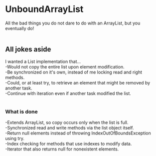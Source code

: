 # UnboundArrayList
All the bad things you do not dare to do with an ArrayList, but you eventually do!<br>
<br>
## All jokes aside
I wanted a List implementation that...<br>
-Would not copy the entire list upon element modification.<br>
-Be synchronized on it's own, instead of me locking read and right methods.<br>
-Could, or at least try, to retrieve an element that might be removed by another task.<br>
-Continue with iteration even if another task modified the list.<br>
<br>
### What is done
-Extends ArrayList, so copy occurs only when the list is full.<br>
-Synchronized read and write methods via the list object itself.<br>
-Return null elements instead of throwing IndexOutOfBoundsException using try.<br>
-Index checking for methods that use indexes to modify data.<br>
-Iterator that also returns null for nonexistent elements.<br>
